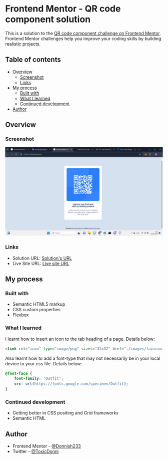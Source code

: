 # Frontend Mentor - QR code component solution

This is a solution to the [QR code component challenge on Frontend Mentor](https://www.frontendmentor.io/challenges/qr-code-component-iux_sIO_H). Frontend Mentor challenges help you improve your coding skills by building realistic projects. 

## Table of contents

- [Overview](#overview)
  - [Screenshot](#screenshot)
  - [Links](#links)
- [My process](#my-process)
  - [Built with](#built-with)
  - [What I learned](#what-i-learned)
  - [Continued development](#continued-development)
- [Author](#author)

## Overview

### Screenshot

![my solution](./screenshot.jpg)

### Links

- Solution URL: [Solution's URL](https://github.com/Donnish233/qr-code-component.git)
- Live Site URL: [Live site URL](https://donnish233.github.io/qr-code-component/)

## My process

### Built with

- Semantic HTML5 markup
- CSS custom properties
- Flexbox

### What I learned

I learnt how to insert an icon to the tab heading of a page. Details below:
```html
<link rel="icon" type="image/png" sizes="32x32" href="./images/favicon-32x32.png">
```
Also learnt how to add a font-type that may not necessarily be in your local device to your css file. Details below:
```css
@font-face {
    font-family: 'Outfit';
    src: url(https://fonts.google.com/specimen/Outfit);
}
```

### Continued development

- Getting better in CSS positing and Grid frameworks
- Semantic HTML

## Author

- Frontend Mentor - [@Donnish233](https://www.frontendmentor.io/profile/Donnish233)
- Twitter - [@ToxicDonni](https://www.twitter.com/ToxicDonni)



